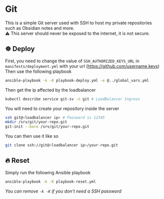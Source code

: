 # Git

This is a simple Git server used with SSH to host my private repositories such as Obsidian notes and more.  
⚠️ This server should never be exposed to the internet, it is not secure.

## ☸️ Deploy
First, you need to change the value of `SSH_AUTHORIZED_KEYS_URL` in `manifests/deployment.yml` with your url (https://github.com/username.keys)  
Then use the following playbook
```sh
ansible-playbook -k -K playbook-deploy.yml -e @../global_vars.yml
```
Then get the ip affected by the loadbalancer
```sh
kubectl describe service git-sv -n git # LoadBalancer Ingress
```
You will need to create your repository inside the server
```sh
ssh git@<loadbalancer ip> # Password is 12345
mkdir /srv/git/your-repo.git
git-init --bare /srv/git/your-repo.git
```

You can then use it like so
```sh
git clone ssh://git@<loadbalancer ip>/your-repo.git
```

## 🔥 Reset
Simply run the following Ansible playbook
```sh
ansible-playbook -k -K playbook-reset.yml
```
_You can remove `-k -K` if you don't need a SSH password_
